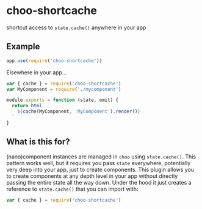# choo-shortcache

shortcut access to `state.cache()` anywhere in your app

## Example

```js
app.use(require('choo-shortcache'))
```

Elsewhere in your app...

```js
var { cache } = require('choo-shortcache')
var MyComponent = require('./mycomponent')

module.exports = function (state, emit) {
  return html`
    ${cache(MyComponent, 'MyComponent').render()}
  `
}
```

## What is this for?

(nano)component instances are managed in `choo` using `state.cache()`. This pattern works well, but it requires you pass `state` everywhere, potentially very deep into your app, just to create components. This plugin allows you to create components at any depth level in your app without directly passing the entire state all the way down. Under the hood it just creates a reference to `state.cache()` that you can import with:

```js
var { cache } = require('choo-shortcache')
```